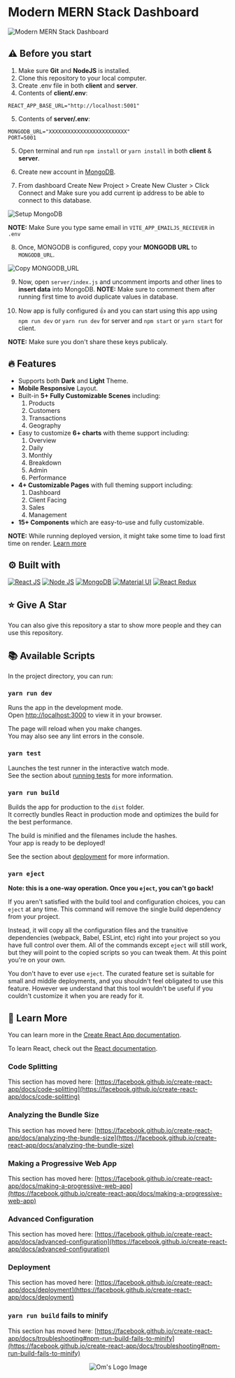 # Modern MERN Stack Dashboard

![Modern MERN Stack Dashboard](/.github/images/img_main.png "Modern MERN Stack Dashboard")


## ⚠️ Before you start

1. Make sure **Git** and **NodeJS** is installed.
2. Clone this repository to your local computer.
3. Create .env file in both **client** and **server**.
4. Contents of **client/.env**:

```
REACT_APP_BASE_URL="http://localhost:5001"
```

5. Contents of **server/.env**:

```
MONGODB_URL="XXXXXXXXXXXXXXXXXXXXXXXXX"
PORT=5001
```

5. Open terminal and run `npm install` or `yarn install` in both **client** & **server**.

6. Create new account in [MongoDB](https://mongodb.com/ "MongoDB").

7. From dashboard Create New Project > Create New Cluster > Click Connect and Make sure you add current ip address to be able to connect to this database.

![Setup MongoDB](/.github/images/step_mongodb1.jpg "Setup MongoDB")

**NOTE:** Make Sure you type same email in `VITE_APP_EMAILJS_RECIEVER` in `.env`

8. Once, MONGODB is configured, copy your **MONGODB URL** to `MONGODB_URL`.

![Copy MONGODB_URL](/.github/images/step_mongodb2.png "Copy MONGODB_URL")

9. Now, open `server/index.js` and uncomment imports and other lines to **insert data** into MongoDB.
   **NOTE:** Make sure to comment them after running first time to avoid duplicate values in database.

10. Now app is fully configured :+1: and you can start using this app using `npm run dev` or `yarn run dev` for server and `npm start` or `yarn start` for client.

**NOTE:** Make sure you don't share these keys publicaly.

## :fire: Features

- Supports both **Dark** and **Light** Theme.
- **Mobile Responsive** Layout.
- Built-in **5+ Fully Customizable Scenes** including:
  1. Products
  2. Customers
  3. Transactions
  4. Geography
- Easy to customize **6+ charts** with theme support including:
  1. Overview
  2. Daily
  3. Monthly
  4. Breakdown
  5. Admin
  6. Performance
- **4+ Customizable Pages** with full theming support including:
  1. Dashboard
  2. Client Facing
  3. Sales
  4. Management
- **15+ Components** which are easy-to-use and fully customizable.

**NOTE:** While running deployed version, it might take some time to load first time on render. [Learn more](https://render.com/docs/free#other-limitations "Learn More")

## :gear: Built with

[![React JS](https://skillicons.dev/icons?i=react)](https://react.dev/ "React JS") [![Node JS](https://skillicons.dev/icons?i=nodejs)](https://nodejs.org/ "Node JS") [![MongoDB](https://skillicons.dev/icons?i=mongodb)](https://mongodb.com/ "MongoDB") [![Material UI](https://skillicons.dev/icons?i=materialui)](https://mui.com/ "Material UI") [![React Redux](https://skillicons.dev/icons?i=redux)](https://redux.js.org/ "React Redux")

## :star: Give A Star

You can also give this repository a star to show more people and they can use this repository.

## :books: Available Scripts

In the project directory, you can run:

### `yarn run dev`

Runs the app in the development mode.\
Open [http://localhost:3000](http://localhost:3000) to view it in your browser.

The page will reload when you make changes.\
You may also see any lint errors in the console.

### `yarn test`

Launches the test runner in the interactive watch mode.\
See the section about [running tests](https://facebook.github.io/create-react-app/docs/running-tests) for more information.

### `yarn run build`

Builds the app for production to the `dist` folder.\
It correctly bundles React in production mode and optimizes the build for the best performance.

The build is minified and the filenames include the hashes.\
Your app is ready to be deployed!

See the section about [deployment](https://facebook.github.io/create-react-app/docs/deployment) for more information.

### `yarn eject`

**Note: this is a one-way operation. Once you `eject`, you can't go back!**

If you aren't satisfied with the build tool and configuration choices, you can `eject` at any time. This command will remove the single build dependency from your project.

Instead, it will copy all the configuration files and the transitive dependencies (webpack, Babel, ESLint, etc) right into your project so you have full control over them. All of the commands except `eject` will still work, but they will point to the copied scripts so you can tweak them. At this point you're on your own.

You don't have to ever use `eject`. The curated feature set is suitable for small and middle deployments, and you shouldn't feel obligated to use this feature. However we understand that this tool wouldn't be useful if you couldn't customize it when you are ready for it.

## :page_with_curl: Learn More

You can learn more in the [Create React App documentation](https://facebook.github.io/create-react-app/docs/getting-started).

To learn React, check out the [React documentation](https://reactjs.org/).

### Code Splitting

This section has moved here: [https://facebook.github.io/create-react-app/docs/code-splitting](https://facebook.github.io/create-react-app/docs/code-splitting)

### Analyzing the Bundle Size

This section has moved here: [https://facebook.github.io/create-react-app/docs/analyzing-the-bundle-size](https://facebook.github.io/create-react-app/docs/analyzing-the-bundle-size)

### Making a Progressive Web App

This section has moved here: [https://facebook.github.io/create-react-app/docs/making-a-progressive-web-app](https://facebook.github.io/create-react-app/docs/making-a-progressive-web-app)

### Advanced Configuration

This section has moved here: [https://facebook.github.io/create-react-app/docs/advanced-configuration](https://facebook.github.io/create-react-app/docs/advanced-configuration)

### Deployment

This section has moved here: [https://facebook.github.io/create-react-app/docs/deployment](https://facebook.github.io/create-react-app/docs/deployment)

### `yarn run build` fails to minify

This section has moved here: [https://facebook.github.io/create-react-app/docs/troubleshooting#npm-run-build-fails-to-minify](https://facebook.github.io/create-react-app/docs/troubleshooting#npm-run-build-fails-to-minify)


<p align="center">
  <img src="https://github.com/omunite215/hoobank/assets/78680563/eed23408-14a8-4d04-82b6-6d982f1dcca7" alt="Om's Logo Image"/>
</p>
